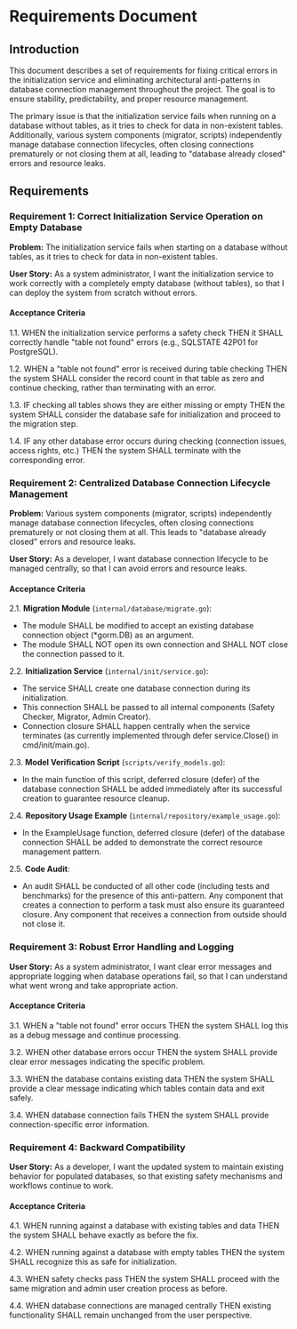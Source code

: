 # Requirements Document

## Introduction

This document describes a set of requirements for fixing critical errors in the initialization service and eliminating architectural anti-patterns in database connection management throughout the project. The goal is to ensure stability, predictability, and proper resource management.

The primary issue is that the initialization service fails when running on a database without tables, as it tries to check for data in non-existent tables. Additionally, various system components (migrator, scripts) independently manage database connection lifecycles, often closing connections prematurely or not closing them at all, leading to "database already closed" errors and resource leaks.

## Requirements

### Requirement 1: Correct Initialization Service Operation on Empty Database

**Problem:** The initialization service fails when starting on a database without tables, as it tries to check for data in non-existent tables.

**User Story:** As a system administrator, I want the initialization service to work correctly with a completely empty database (without tables), so that I can deploy the system from scratch without errors.

#### Acceptance Criteria

1.1. WHEN the initialization service performs a safety check THEN it SHALL correctly handle "table not found" errors (e.g., SQLSTATE 42P01 for PostgreSQL).

1.2. WHEN a "table not found" error is received during table checking THEN the system SHALL consider the record count in that table as zero and continue checking, rather than terminating with an error.

1.3. IF checking all tables shows they are either missing or empty THEN the system SHALL consider the database safe for initialization and proceed to the migration step.

1.4. IF any other database error occurs during checking (connection issues, access rights, etc.) THEN the system SHALL terminate with the corresponding error.

### Requirement 2: Centralized Database Connection Lifecycle Management

**Problem:** Various system components (migrator, scripts) independently manage database connection lifecycles, often closing connections prematurely or not closing them at all. This leads to "database already closed" errors and resource leaks.

**User Story:** As a developer, I want database connection lifecycle to be managed centrally, so that I can avoid errors and resource leaks.

#### Acceptance Criteria

2.1. **Migration Module** (`internal/database/migrate.go`):
- The module SHALL be modified to accept an existing database connection object (*gorm.DB) as an argument.
- The module SHALL NOT open its own connection and SHALL NOT close the connection passed to it.

2.2. **Initialization Service** (`internal/init/service.go`):
- The service SHALL create one database connection during its initialization.
- This connection SHALL be passed to all internal components (Safety Checker, Migrator, Admin Creator).
- Connection closure SHALL happen centrally when the service terminates (as currently implemented through defer service.Close() in cmd/init/main.go).

2.3. **Model Verification Script** (`scripts/verify_models.go`):
- In the main function of this script, deferred closure (defer) of the database connection SHALL be added immediately after its successful creation to guarantee resource cleanup.

2.4. **Repository Usage Example** (`internal/repository/example_usage.go`):
- In the ExampleUsage function, deferred closure (defer) of the database connection SHALL be added to demonstrate the correct resource management pattern.

2.5. **Code Audit**:
- An audit SHALL be conducted of all other code (including tests and benchmarks) for the presence of this anti-pattern. Any component that creates a connection to perform a task must also ensure its guaranteed closure. Any component that receives a connection from outside should not close it.

### Requirement 3: Robust Error Handling and Logging

**User Story:** As a system administrator, I want clear error messages and appropriate logging when database operations fail, so that I can understand what went wrong and take appropriate action.

#### Acceptance Criteria

3.1. WHEN a "table not found" error occurs THEN the system SHALL log this as a debug message and continue processing.

3.2. WHEN other database errors occur THEN the system SHALL provide clear error messages indicating the specific problem.

3.3. WHEN the database contains existing data THEN the system SHALL provide a clear message indicating which tables contain data and exit safely.

3.4. WHEN database connection fails THEN the system SHALL provide connection-specific error information.

### Requirement 4: Backward Compatibility

**User Story:** As a developer, I want the updated system to maintain existing behavior for populated databases, so that existing safety mechanisms and workflows continue to work.

#### Acceptance Criteria

4.1. WHEN running against a database with existing tables and data THEN the system SHALL behave exactly as before the fix.

4.2. WHEN running against a database with empty tables THEN the system SHALL recognize this as safe for initialization.

4.3. WHEN safety checks pass THEN the system SHALL proceed with the same migration and admin user creation process as before.

4.4. WHEN database connections are managed centrally THEN existing functionality SHALL remain unchanged from the user perspective.